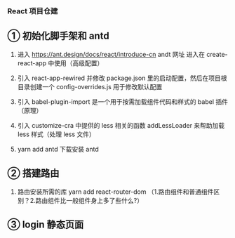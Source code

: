 ### React 项目仓建

## ① 初始化脚手架和 antd

1. 进入 https://ant.design/docs/react/introduce-cn andt 网址 进入在 create-react-app 中使用（高级配置）

2. 引入 react-app-rewired 并修改 package.json 里的启动配置，然后在项目根目录创建一个 config-overrides.js 用于修改默认配置

3. 引入 babel-plugin-import 是一个用于按需加载组件代码和样式的 babel 插件（原理）

4. 引入 customize-cra 中提供的 less 相关的函数 addLessLoader 来帮助加载 less 样式（处理 less 文件）

5. yarn add antd 下载安装 antd

## ② 搭建路由

1. 路由安装所需的库 yarn add react-router-dom （1.路由组件和普通组件区别？2.路由组件比一般组件身上多了些什么?）

## ③ login 静态页面
